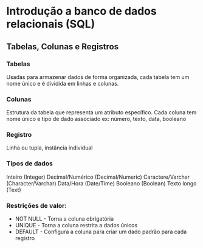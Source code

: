 # Introdução a banco de dados relacionais (SQL)
## Tabelas, Colunas e Registros

### Tabelas

Usadas para armazenar dados de forma organizada, cada tabela tem um nome único e é dividida em linhas e colunas.

### Colunas

Estrutura da tabela que representa um atributo específico.
Cada coluna tem nome único e tipo de dado associado ex: número, texto, data, booleano

### Registro

Linha ou tupla, instância individual

### Tipos de dados

Inteiro (Integer)
Decimal/Numérico (Decimal/Numeric)
Caractere/Varchar (Character/Varchar)
Data/Hora (Date/Time)
Booleano (Boolean)
Texto longo (Text)

 ### Restrições de valor:

 * NOT NULL - Torna a coluna obrigatória
 * UNIQUE - Torna a coluna restrita a dados únicos
 * DEFAULT - Configura a coluna para criar um dado padrão para cada registro
